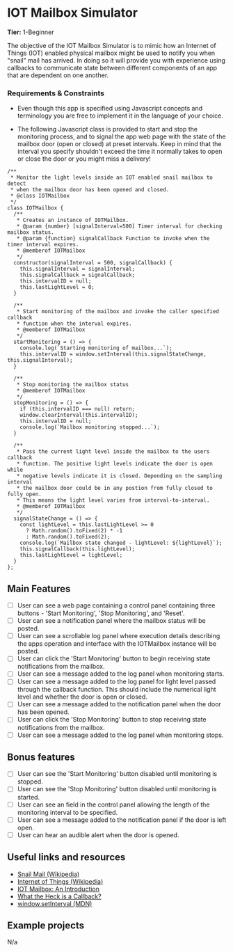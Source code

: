 # IOT Mailbox Simulator

**Tier:** 1-Beginner

The objective of the IOT Mailbox Simulator is to mimic how an Internet of Things
(IOT) enabled physical mailbox might be used to notify you when "snail" mail 
has arrived. In doing so it will provide you with experience using callbacks
to communicate state between different components of an app that are dependent
on one another.

### Requirements & Constraints

- Even though this app is specified using Javascript concepts and terminology
you are free to implement it in the language of your choice. 

- The following Javascript class is provided to start and stop the monitoring
process, and to signal the app web page with the state of the mailbox door
(open or closed) at preset intervals. Keep in mind that the interval you specify
shouldn't exceed the time it normally takes to open or close the door or you
might miss a delivery!
```
/**
 * Monitor the light levels inside an IOT enabled snail mailbox to detect
 * when the mailbox door has been opened and closed.
 * @class IOTMailbox
 */
class IOTMailbox {
  /**
   * Creates an instance of IOTMailbox.
   * @param {number} [signalInterval=500] Timer interval for checking mailbox status.
   * @param {function} signalCallback Function to invoke when the timer interval expires.
   * @memberof IOTMailbox
   */
  constructor(signalInterval = 500, signalCallback) {
    this.signalInterval = signalInterval;
    this.signalCallback = signalCallback;
    this.intervalID = null;
    this.lastLightLevel = 0;
  }

  /**
   * Start monitoring of the mailbox and invoke the caller specified callback
   * function when the interval expires.
   * @memberof IOTMailbox
   */
  startMonitoring = () => {
    console.log(`Starting monitoring of mailbox...`);
    this.intervalID = window.setInterval(this.signalStateChange, this.signalInterval);
  }

  /**
   * Stop monitoring the mailbox status
   * @memberof IOTMailbox
   */
  stopMonitoring = () => {
    if (this.intervalID === null) return;
    window.clearInterval(this.intervalID);
    this.intervalID = null;
    console.log(`Mailbox monitoring stopped...`);
  }

  /**
   * Pass the current light level inside the mailbox to the users callback
   * function. The positive light levels indicate the door is open while 
   * negative levels indicate it is closed. Depending on the sampling interval 
   * the mailbox door could be in any postion from fully closed to fully open. 
   * This means the light level varies from interval-to-interval.
   * @memberof IOTMailbox
   */
  signalStateChange = () => {
    const lightLevel = this.lastLightLevel >= 0 
      ? Math.random().toFixed(2) * -1 
      : Math.random().toFixed(2);
    console.log(`Mailbox state changed - lightLevel: ${lightLevel}`);
    this.signalCallback(this.lightLevel);
    this.lastLightLevel = lightLevel;
  }
};
```

## Main Features

-   [ ] User can see a web page containing a control panel containing three
buttons - 'Start Monitoring', 'Stop Monitoring', and 'Reset'.
-   [ ] User can see a notification panel where the mailbox status will be posted.
-   [ ] User can see a scrollable log panel where execution details describing 
the apps operation and interface with the IOTMailbox instance will be posted.
-   [ ] User can click the 'Start Monitoring' button to begin receiving state
notifications from the mailbox.
-   [ ] User can see a message added to the log panel when monitoring starts.
-   [ ] User can see a message added to the log panel for light level passed
through the callback function. This should include the numerical light level
and whether the door is open or closed.
-   [ ] User can see a message added to the notification panel when the door has
been opened.
-   [ ] User can click the 'Stop Monitoring' button to stop receiving state
notifications from the mailbox. 
-   [ ] User can see a message added to the log panel when monitoring stops.

## Bonus features

-   [ ] User can see the 'Start Monitoring' button disabled until monitoring is
stopped.
-   [ ] User can see the 'Stop Monitoring' button disabled until monitoring is
started.
-   [ ] User can see an field in the control panel allowing the length of the
monitoring interval to be specified. 
-   [ ] User can see a message added to the notification panel if the door is
left open.
-   [ ] User can hear an audible alert when the door is opened.

## Useful links and resources

- [Snail Mail (Wikipedia)](https://en.wikipedia.org/wiki/Snail_mail)
- [Internet of Things (Wikipedia)](https://en.wikipedia.org/wiki/Internet_of_things)
- [IOT Mailbox: An Introduction](https://iotexpert.com/2018/08/13/iot-mailbox-an-introduction/)
- [What the Heck is a Callback?](https://codeburst.io/javascript-what-the-heck-is-a-callback-aba4da2deced)
- [window.setInterval (MDN)](https://developer.mozilla.org/en-US/docs/Web/API/WindowOrWorkerGlobalScope/setInterval)

## Example projects

N/a
